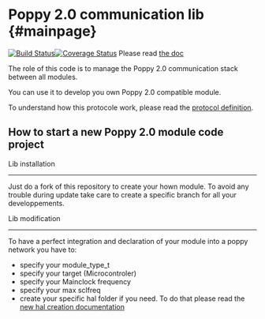 Poppy 2.0 communication lib  {#mainpage}
===========================



[![Build Status](https://travis-ci.org/MakingBot/MakingBot-master-com.svg?branch=update)](https://travis-ci.org/MakingBot/MakingBot-master-com)[![Coverage Status](https://coveralls.io/repos/MakingBot/MakingBot-master-com/badge.svg?branch=update&service=github)](https://coveralls.io/github/MakingBot/MakingBot-master-com?branch=update)
Please read [the doc](http://MakingBot.github.io/MakingBot-master-com/)



The role of this code is to manage the Poppy 2.0 communication stack between all modules.

You can use it to develop you own Poppy 2.0 compatible module.

To understand how this protocole work, please read the [protocol definition](doc/protocol_definition.md).

How to start a new Poppy 2.0 module code project
------------------------------------------------

Lib installation
________________

Just do a fork of this repository to create your hown module. To avoid any trouble during update take care to create a specific branch for all your developpements.

Lib modification
________________

To have a perfect integration and declaration of your module into a poppy network you have to:
 - specify your module_type_t
 - specify your target (Microcontroler)
 - specify your Mainclock frequency
 - specify your max sclfreq
 - create your specific hal folder if you need. To do that please read the [new hal creation documentation](doc/hal_creation.md)

